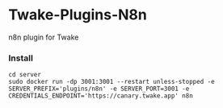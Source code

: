 # Twake-Plugins-N8n

n8n plugin for Twake

### Install

```
cd server
sudo docker run -dp 3001:3001 --restart unless-stopped -e SERVER_PREFIX='plugins/n8n' -e SERVER_PORT=3001 -e CREDENTIALS_ENDPOINT='https://canary.twake.app' n8n
```
